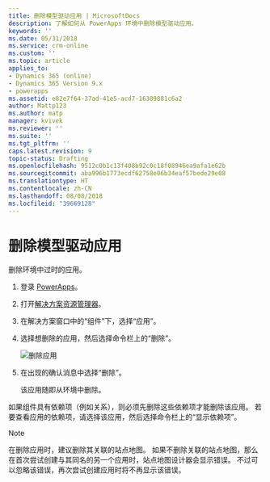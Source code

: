 ```yaml
---
title: 删除模型驱动应用 | MicrosoftDocs
description: 了解如何从 PowerApps 环境中删除模型驱动应用。
keywords: ''
ms.date: 05/31/2018
ms.service: crm-online
ms.custom: ''
ms.topic: article
applies_to:
- Dynamics 365 (online)
- Dynamics 365 Version 9.x
- powerapps
ms.assetid: e82e7f64-37ad-41e5-acd7-16309881c6a2
author: Mattp123
ms.author: matp
manager: kvivek
ms.reviewer: ''
ms.suite: ''
ms.tgt_pltfrm: ''
caps.latest.revision: 9
topic-status: Drafting
ms.openlocfilehash: 9512c0b1c13f408b92c0c18f08946ea9afa1e62b
ms.sourcegitcommit: aba996b1773ecdf62758e06b34eaf57bede29e08
ms.translationtype: HT
ms.contentlocale: zh-CN
ms.lasthandoff: 08/08/2018
ms.locfileid: "39669128"
---
```

# <a name="delete-a-model-driven-app"></a>删除模型驱动应用

删除环境中过时的应用。

1. 登录 [PowerApps](https://web.powerapps.com/)。
2. 打开[解决方案资源管理器](advanced-navigation.md#solution-explorer)。 
3. 在解决方案窗口中的“组件”下，选择“应用”。
4. 选择想删除的应用，然后选择命令栏上的“删除”。

    ![删除应用](media/app-module-solution-window.png "删除应用")

5. 在出现的确认消息中选择“删除”。

   该应用随即从环境中删除。
  
如果组件具有依赖项（例如关系），则必须先删除这些依赖项才能删除该应用。 若要查看应用的依赖项，请选择该应用，然后选择命令栏上的“显示依赖项”。

> [!NOTE]
> 在删除应用时，建议删除其关联的站点地图。 如果不删除关联的站点地图，那么在首次尝试创建与其同名的另一个应用时，站点地图设计器会显示错误。 不过可以忽略该错误，再次尝试创建应用时将不再显示该错误。


